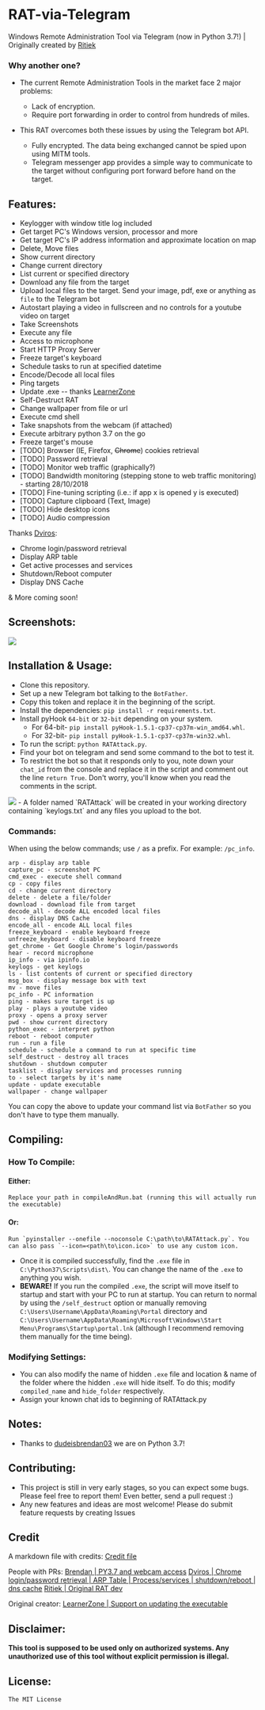 # RAT-via-Telegram

Windows Remote Administration Tool via Telegram (now in Python 3.7!) | Originally created by <a href="http://github.com/Ritiek">Ritiek</a>

### Why another one?

- The current Remote Administration Tools in the market face 2 major problems:

    - Lack of encryption.
    - Require port forwarding in order to control from hundreds of miles.

- This RAT overcomes both these issues by using the Telegram bot API.

    - Fully encrypted. The data being exchanged cannot be spied upon using MITM tools.
    - Telegram messenger app provides a simple way to communicate to the target without configuring port forward before hand on the target.

## Features:

- Keylogger with window title log included
- Get target PC's Windows version, processor and more
- Get target PC's IP address information and approximate location on map
- Delete, Move files
- Show current directory 
- Change current directory 
- List current or specified directory 
- Download any file from the target
- Upload local files to the target. Send your image, pdf, exe or anything as `file` to the Telegram bot
- Autostart playing a video in fullscreen and no controls for a youtube video on target
- Take Screenshots
- Execute any file
- Access to microphone
- Start HTTP Proxy Server
- Freeze target's keyboard
- Schedule tasks to run at specified datetime
- Encode/Decode all local files
- Ping targets
- Update .exe -- thanks <a href="http://github.com/LearnerZone">LearnerZone</a>
- Self-Destruct RAT
- Change wallpaper from file or url
- Execute cmd shell
- Take snapshots from the webcam (if attached)
- Execute arbitrary python 3.7 on the go
- Freeze target's mouse
- [TODO] Browser (IE, Firefox, ~~Chrome~~) cookies retrieval
- [TODO] Password retrieval
- [TODO] Monitor web traffic (graphically?)
- [TODO] Bandwidth monitoring (stepping stone to web traffic monitoring) - starting 28/10/2018
- [TODO] Fine-tuning scripting (i.e.: if app x is opened y is executed)
- [TODO] Capture clipboard (Text, Image)
- [TODO] Hide desktop icons
- [TODO] Audio compression

 Thanks <a href="http://github.com/Dviros">Dviros</a>:
- Chrome login/password retrieval 
- Display ARP table 
- Get active processes and services
- Shutdown/Reboot computer
- Display DNS Cache


& More coming soon!

## Screenshots:

<img src="http://i.imgur.com/I5nzrbz.jpg"/>

## Installation & Usage:

- Clone this repository.
- Set up a new Telegram bot talking to the `BotFather`.
- Copy this token and replace it in the beginning of the script.
- Install the dependencies: `pip install -r requirements.txt`.
- Install pyHook `64-bit` or `32-bit` depending on your system.
    - For 64-bit- `pip install pyHook-1.5.1-cp37-cp37m-win_amd64.whl`.
    - For 32-bit- `pip install pyHook-1.5.1-cp37-cp37m-win32.whl`.
- To run the script: `python RATAttack.py`.
- Find your bot on telegram and send some command to the bot to test it.
- To restrict the bot so that it responds only to you, note down your `chat_id` from the console and replace it in the script and comment out the line `return True`. Don't worry, you'll know when you read the comments in the script.
<img src="http://i.imgur.com/XKARtrp.png">
- A folder named `RATAttack` will be created in your working directory containing `keylogs.txt` and any files you upload to the bot.

### Commands:

When using the below commands; use `/` as a prefix. For example: `/pc_info`.

```
arp - display arp table
capture_pc - screenshot PC
cmd_exec - execute shell command
cp - copy files
cd - change current directory
delete - delete a file/folder
download - download file from target
decode_all - decode ALL encoded local files
dns - display DNS Cache
encode_all - encode ALL local files
freeze_keyboard - enable keyboard freeze
unfreeze_keyboard - disable keyboard freeze
get_chrome - Get Google Chrome's login/passwords
hear - record microphone
ip_info - via ipinfo.io
keylogs - get keylogs
ls - list contents of current or specified directory
msg_box - display message box with text
mv - move files
pc_info - PC information
ping - makes sure target is up
play - plays a youtube video
proxy - opens a proxy server
pwd - show current directory
python_exec - interpret python
reboot - reboot computer
run - run a file
schedule - schedule a command to run at specific time
self_destruct - destroy all traces
shutdown - shutdown computer
tasklist - display services and processes running
to - select targets by it's name
update - update executable
wallpaper - change wallpaper
```

You can copy the above to update your command list via `BotFather` so you don't have to type them manually.

## Compiling:

### How To Compile:
#### Either:
	Replace your path in compileAndRun.bat (running this will actually run the executable)
#### Or:
	Run `pyinstaller --onefile --noconsole C:\path\to\RATAttack.py`. You can also pass `--icon=<path\to\icon.ico>` to use any custom icon.
- Once it is compiled successfully, find the `.exe` file in `C:\Python37\Scripts\dist\`. You can change the name of the `.exe` to anything you wish.
- **BEWARE!** If you run the compiled `.exe`, the script will move itself to startup and start with your PC to run at startup. You can return to normal by using the `/self_destruct` option or manually removing `C:\Users\Username\AppData\Roaming\Portal` directory and `C:\Users\Username\AppData\Roaming\Microsoft\Windows\Start Menu\Programs\Startup\portal.lnk` (although I recommend removing them manually for the time being).

### Modifying Settings:

- You can also modify the name of hidden `.exe` file and location & name of the folder where the hidden `.exe` will hide itself. To do this; modify `compiled_name` and `hide_folder` respectively.
- Assign your known chat ids to beginning of RATAttack.py

## Notes:

- Thanks to <a href="http://github.com/dudeisbrendan03">dudeisbrendan03</a> we are on Python 3.7!
 
## Contributing:

- This project is still in very early stages, so you can expect some bugs. Please feel free to report them! Even better, send a pull request :)
- Any new features and ideas are most welcome! Please do submit feature requests by creating Issues

## Credit
A markdown file with credits:
 <a href="https://github.com/mvrozanti/RAT-via-Telegram/CREDIT.md">Credit file</a>

People with PRs:
 <a href="https://gituhb.com/dudeisbrendan03">Brendan | PY3.7 and webcam access</a>
 <a href="http://github.com/Dviros">Dviros | Chrome login/password retrieval | ARP Table | Process/services | shutdown/reboot | dns cache</a>
 <a href="http://github.com/Ritiek">Ritiek | Original RAT dev</a>

Original creator:
 <a href="http://github.com/LearnerZone">LearnerZone | Support on updating the executable</a>

## Disclaimer:

**This tool is supposed to be used only on authorized systems. Any unauthorized use of this tool without explicit permission is illegal.**

## License:

`The MIT License`
